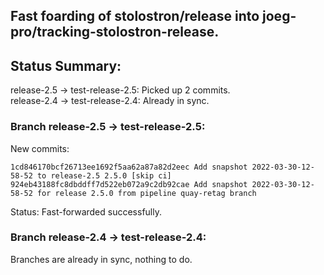 ## Fast foarding of stolostron/release into joeg-pro/tracking-stolostron-release.

## Status Summary:

release-2.5 -> test-release-2.5: Picked up 2 commits.  
release-2.4 -> test-release-2.4: Already in sync.  

### Branch release-2.5 -> test-release-2.5:

New commits:

```
1cd846170bcf26713ee1692f5aa62a87a82d2eec Add snapshot 2022-03-30-12-58-52 to release-2.5 2.5.0 [skip ci]
924eb43188fc8dbddff7d522eb072a9c2db92cae Add snapshot 2022-03-30-12-58-52 for release 2.5.0 from pipeline quay-retag branch
```

Status: Fast-forwarded successfully.

### Branch release-2.4 -> test-release-2.4:

Branches are already in sync, nothing to do.
